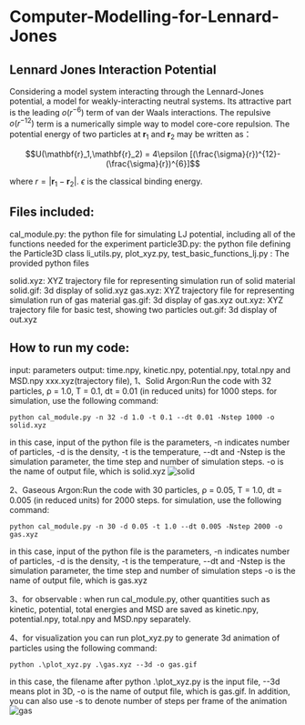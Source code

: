 # Computer-Modelling-for-Lennard-Jones
## Lennard Jones Interaction Potential
Considering a model system interacting through the Lennard-Jones potential, a model for weakly-interacting neutral systems. Its attractive part is the leading $o (r^{-6})$ term of van der Waals interactions. The repulsive $o (r^{-12})$ term is a numerically simple way to model core-core repulsion. The potential energy of two particles at $\mathbf{r}_1$ and $\mathbf{r}_2$ may be written as：

$$U(\mathbf{r}_1,\mathbf{r}_2) = 4\epsilon [(\frac{\sigma}{r})^{12}-(\frac{\sigma}{r})^{6}]$$

where $r=|\mathbf{r}_1-\mathbf{r}_2|$. $\epsilon$ is the classical binding energy.

## Files included:
cal_module.py: the python file for simulating LJ potential, including all of the functions needed for the experiment
particle3D.py: the python file defining the Particle3D class
li_utils.py, plot_xyz.py, test_basic_functions_lj.py : The provided python files 

solid.xyz: XYZ trajectory file for representing simulation run of solid material 
solid.gif: 3d display of solid.xyz
gas.xyz: XYZ trajectory file for representing simulation run of gas material 
gas.gif: 3d display of gas.xyz
out.xyz: XYZ trajectory file for basic test, showing two particles
out.gif: 3d display of out.xyz

## How to run my code:
input: parameters
output: time.npy, kinetic.npy, potential.npy, total.npy and MSD.npy  xxx.xyz(trajectory file), 
1、Solid Argon:Run the code with 32 particles, ρ = 1.0, T = 0.1, dt = 0.01 (in reduced units) for 1000 steps. 
for simulation, use the following command:
    
    python cal_module.py -n 32 -d 1.0 -t 0.1 --dt 0.01 -Nstep 1000 -o solid.xyz

in this case, input of the python file is the parameters, -n indicates number of particles, -d is the density, -t is the temperature, --dt and -Nstep is the simulation parameter, the time step and number of simulation steps.
-o is the name of output file, which is solid.xyz
![solid](https://github.com/up-or-down/Computer-Modelling-for-Lennard-Jones/blob/main/solid.gif)

2、Gaseous Argon:Run the code with 30 particles, ρ = 0.05, T = 1.0, dt = 0.005 (in reduced units) for 2000 steps. 
for simulation, use the following command:

    python cal_module.py -n 30 -d 0.05 -t 1.0 --dt 0.005 -Nstep 2000 -o gas.xyz

in this case, input of the python file is the parameters, -n indicates number of particles, -d is the density, -t is the temperature, --dt and -Nstep is the simulation parameter, the time step and number of simulation steps
-o is the name of output file, which is gas.xyz

3、for observable :
when run cal_module.py, other quantities such as kinetic, potential, total energies and MSD are saved as kinetic.npy, potential.npy, total.npy and MSD.npy separately.

4、for visualization
you can run plot_xyz.py to generate 3d animation of particles using the following command:
    
    python .\plot_xyz.py .\gas.xyz --3d -o gas.gif

in this case, the filename after python .\plot_xyz.py is the input file, --3d means plot in 3D, -o is the name of output file, which is gas.gif. In addition, you can also use -s to denote number of steps per frame of the animation
![gas](https://github.com/up-or-down/Computer-Modelling-for-Lennard-Jones/blob/main/gas.gif)
